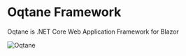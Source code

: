 # Oqtane Framework
Oqtane is .NET Core Web Application Framework for Blazor

![Oqtane](https://github.com/oqtane/framework/blob/master/oqtane.png?raw=true "Oqtane")
